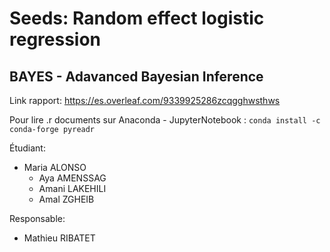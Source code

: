 # Seeds: Random effect logistic regression
## BAYES - Adavanced Bayesian Inference

Link rapport: https://es.overleaf.com/9339925286zcqgghwsthws

Pour lire .r documents sur Anaconda - JupyterNotebook : `conda install -c conda-forge pyreadr`

Étudiant:
  - Maria ALONSO 
	-	Aya AMENSSAG 
	-	Amani LAKEHILI
	-	Amal ZGHEIB 

Responsable: 
  - Mathieu RIBATET	
